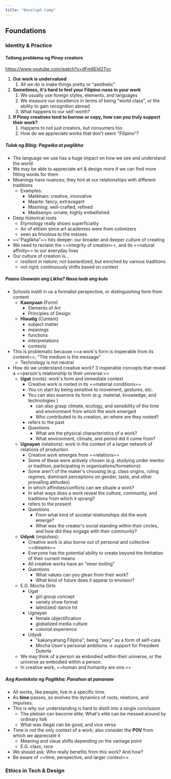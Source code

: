 ```yaml
---
title: "Developh Camp"
---
```

## Foundations
### Identity & Practice
#### Tatlong problema ng Pinoy creators
https://www.youtube.com/watch?v=dFm6EId2Tyc
1. **Our work is undervalued**
	1. All we do is make things pretty or "aesthetic"
2. **Sometimes, it's hard to feel your Filipino-ness in your work**
	1. We usually use foreign styles, elements, and languages
	2. We measure our excellence in terms of being "world class", or the ability to gain recognition abroad
	3. What happens to our self-worth?
3. **If Pinoy creatives tend to borrow or copy, how can you truly support their work?**
	1. Happens to not just creators, but consumers too
	2. How do we appreciate works that don't seem "Filipino"?

##### Tulak ng Bibig: Pagwika at paglikha
+ The language we use has a huge impact on how we see and understand the world
+ We may be able to appreciate art & design more if we can find more fitting words for them
+ Meanings have nuances; they hint at our relationships with different traditions
	+ Examples:
		+ Malikhain: creative, innovative
		+ Maarte: fancy, extravagant
		+ Masining: well-crafted, refined
		+ Madisenyo: ornate; highly embellished
+ Deep historical roots
	+ Etymology really shows superficiality
	+ Air of elitism since art academies were from colonizers
	+ seen as frivolous to the masses
+ =="Paglikha"== hits deeper: our broader and deeper culture of creating
+ We need to reclaim the ==integrity of creation==, and its ==natural affinity== to our everyday lives
+ Our culture of creation is...
	+  *resilient in nature*; not bastardized, but enriched by various traditions
	+  not rigid; continuously shifts based on context

##### Paano Unawain ang Likha? Nasa loob ang kulo
+ Schools instill in us a formalist perspective, or distinguishing form from content
	+ **Kaanyuan** (Form)
		+ Elements of Art
		+ Principles of Design
	+ **Hiwatig** (Content)
		+ subject matter
		+ meanings
		+ functions
		+ interpretations
		+ contexts
+ This is problematic because ==a work's form is insperable from its content==; "The medium is the message"
	+ Technology is not neutral 
+ How do we understand creative work? 3 insperable concepts that reveal a ==person's relationship to their universe:==
	+ **Ugat** (roots): work's form and immediate context
		+ Creative work is rooted in its ==material conditions==
		+ You cn start by being sensitive to movement, gestures, etc.
		+ You can also examine its form (e.g. material, knowledge, and technologies )
			+ can also grasp climate, ecology, and sensibility of the time and environment from which the work emerged
			+ Who contributed to its creation, an where are they rooted?
		+ refers to the past
		+ Questions
			+ What are the physical characteristics of a work?
			+ What environment, climate, and period did it come from?
	+ **Ugnayan** (relations): work in the context of a larger network of relations of production
		+ Creative work emerges from ==relations==
		+ Some of these were actively chosen (e.g. studying under mentor or tradition, participating in organizations/formations)
		+ Some aren't of the maker's choosing (e.g. class origins, ruling regimes, dominant perceptions on gender, taste, and other prevailing attitudes)
		+ In which affinities/conflicts can we situate a work?
		+ In what ways does a work reveal the culture, community, and traditions from which it sprang?
		+ refers to the present
		+ Questions
			+ From what kind of societal relationships did the work emerge?
			+ What was the creator's social standing within their circles, and how did they engage with their community?
	+ **Udyok** (impulses): 
		+ Creative work is also borne out of personal and collective ==dreams==
		+ Everyone has the potential ability to create beyond the limitation of their current means
		+ All creative works have an "inner boiling"
		+ Questions
			+ What values can you glean from their work?
			+ What kind of future does it appear to envision?
	+ E.G. Mocha Girls
		+ Ugat
			+ girl group concept
			+ variety show format
			+ latin(ized) dance hit
		+ Ugnayan
			+ female objectification
			+ globalized media culture
			+ colonial experience
		+ Udyok
			+ "kakanyahang Filipina"; being "sexy" as a form of self-care
			+ Mocha Uson's personal ambitions -> support for President Duterte
	+ We may think of a person as embodied within their universe, or the universe as embodied within a person.
	+ In creative work, ==human and humanity are one.==

##### Ang Konteksto ng Paglikha: Panahon at pananaw
+ All works, like people, live in a specific time. 
+ As **time** passes, so evolves the dynamics of roots, relations, and impulses.
+ This is why our understanding is hard to distill into a single conclusion
	+ The plebian can become elite; What's elite can be messed around by ordinary folk
	+ What was illegal can be good, and vice versa
+ Time is not the only context of a work; also consider the **POV** from which we appreciate it
	+ Meaning and vlaue shifts depending on the vantage point
	+ E.G. class, race
+ We should ask: Who really benefits from this work? And how?
+ Be aware of ==time, perspective, and larger context==

### Ethics in Tech & Design